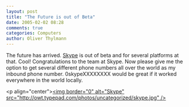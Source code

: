```yaml
---
layout: post
title: "The Future is out of Beta"
date: 2005-02-02 08:28
comments: true
categories: Computers
author: Oliver Thylmann
---
```



The future has arrived. [Skype](http://www.skype.com) is out of beta and for several platforms at that. Cool! Congratulations to the team at Skype. Now please give me the option to get several different phone numbers all over the world as my inbound phone number. 0skypeXXXXXXXX would be great if it worked everywhere in the world locally.

&lt;p align=&quot;center&quot;&gt;[&lt;img border=&quot;0&quot; alt=&quot;Skype&quot; src=&quot;http://owt.typepad.com/photos/uncategorized/skype.jpg&quot; /&gt;](http://www.skype.com/)



